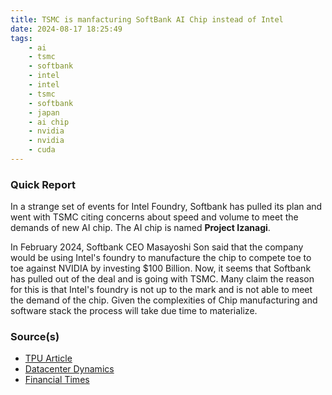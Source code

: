 ```yaml
---
title: TSMC is manfacturing SoftBank AI Chip instead of Intel
date: 2024-08-17 18:25:49
tags:
    - ai
    - tsmc
    - softbank
    - intel
    - intel
    - tsmc
    - softbank
    - japan
    - ai chip
    - nvidia
    - nvidia
    - cuda
---
```


### Quick Report

In a strange set of events for Intel Foundry, Softbank has pulled its plan and went with TSMC citing concerns about speed and volume to meet the demands of new AI chip. The AI chip is named **Project Izanagi**.
<!-- more -->

In February 2024, Softbank CEO Masayoshi Son said that the company would be using Intel\'s foundry to manufacture the chip to compete toe to toe against NVIDIA by investing $100 Billion. Now, it seems that Softbank has pulled out of the deal and is going with TSMC. Many claim the reason for this is that Intel\'s foundry is not up to the mark and is not able to meet the demand of the chip. Given the complexities of Chip manufacturing and software stack the process will take due time to materialize.

### Source(s)

- [TPU Article][def]
- [Datacenter Dynamics][def2]
- [Financial Times][def3]

[def]: https://www.techpowerup.com/325635/tsmc-reportedly-to-manufacture-softbanks-ai-chips-replacing-intel
[def2]: https://www.datacenterdynamics.com/en/news/softbank-courting-tsmc-for-ai-chip-project-after-talks-with-intel-fell-apart-report/
[def3]: https://www.ft.com/content/6b7fd8a1-7f9c-427b-8467-f911f5f0d520